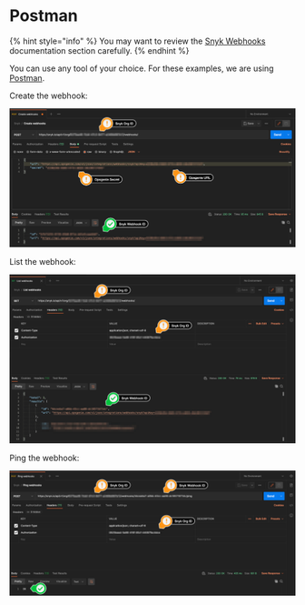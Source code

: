 # Postman

{% hint style="info" %}
You may want to review the [Snyk Webhooks](https://github.com/snyk/user-docs/tree/19b85169c61b948c00e9ef988db629298ce60983/integration-guide/integration-guide/ide-plugin/snyk-webhooks/README.md) documentation section carefully.
{% endhint %}

You can use any tool of your choice. For these examples, we are using [Postman](https://www.postman.com/).

Create the webhook:

![](../../../.gitbook/assets/postman-create-webhook.png)

List the webhook:

![](../../../.gitbook/assets/postman-list-webhook.png)

Ping the webhook:

![](../../../.gitbook/assets/postman-ping-webhook.png)

